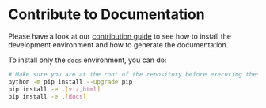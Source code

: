 # Contribute to Documentation

Please have a look at our [contribution guide](../CONTRIBUTING.md) to see how to install
the development environment and how to generate the documentation.

To install only the `docs` environment, you can do:

```bash
# Make sure you are at the root of the repository before executing these commands
python -m pip install --upgrade pip
pip install -e .[viz,html]
pip install -e .[docs]
```
